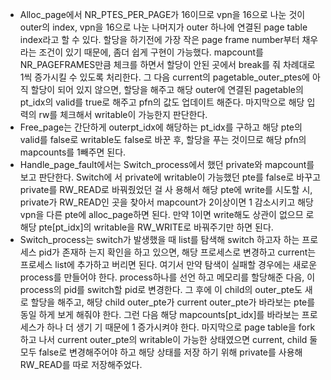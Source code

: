 - Alloc_page에서 NR_PTES_PER_PAGE가 16이므로 vpn을 16으로 나눈 것이 outer의 index, vpn을
16으로 나눈 나머지가 outer 하나에 연결된 page table index라고 할 수 있다. 할당을 하기전에
가장 작은 page frame number부터 채우라는 조건이 있기 때문에, 좀더 쉽게 구현이 가능했다.
mapcount를 NR_PAGEFRAMES만큼 체크를 하면서 할당이 안된 곳에서 break를 줘 차례대로 1씩
증가시킬 수 있도록 처리한다. 그 다음 current의 pagetable_outer_ptes에 아직 할당이 되어 있지
않으면, 할당을 해주고 해당 outer에 연결된 pagetable의 pt_idx의 valid를 true로 해주고 pfn의
값도 업데이트 해준다. 마지막으로 해당 입력의 rw를 체크해서 writable이 가능한지 판단한다.
- Free_page는 간단하게 outerpt_idx에 해당하는 pt_idx를 구하고 해당 pte의 valid를 false로
writable도 false로 바꾼 후, 할당을 푸는 것이므로 해당 pfn의 mapcounts를 1빼주면 된다.
- Handle_page_fault에서는 Switch_process에서 했던 private와 mapcount를 보고 판단한다. Switch에
서 private에 writable이 가능했던 pte를 false로 바꾸고 private를 RW_READ로 바꿔줬었던 걸 사
용해서 해당 pte에 write를 시도할 시, private가 RW_READ인 곳을 찾아서 mapcount가 2이상이면
1 감소시키고 해당 vpn을 다른 pte에 alloc_page하면 된다. 만약 1이면 write해도 상관이 없으므
로 해당 pte[pt_idx]의 writable을 RW_WRITE로 바꿔주기만 하면 된다.
- Switch_process는 switch가 발생했을 때 list를 탐색해 switch 하고자 하는 프로세스 pid가 존재하
는지 확인을 하고 있으면, 해당 프로세스로 변경하고 current는 프로세스 list에 추가하고 버리면
된다. 여기서 만약 탐색이 실패할 경우에는 새로운 process를 만들어야 한다. process하나를 선언
하고 메모리를 할당해준 다음, 이 process의 pid를 switch할 pid로 변경한다. 그 후에 이 child의
outer_pte도 새로 할당을 해주고, 해당 child outer_pte가 current outer_pte가 바라보는 pte를 동일
하게 보게 해줘야 한다. 그런 다음 해당 mapcounts[pt_idx]를 바라보는 프로세스가 하나 더 생기
기 때문에 1 증가시켜야 한다. 마지막으로 page table을 fork하고 나서 current outer_pte의
writable이 가능한 상태였으면 current, child 둘 모두 false로 변경해주어야 하고 해당 상태를 저장
하기 위해 private를 사용해 RW_READ를 따로 저장해주었다.